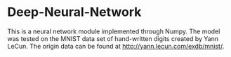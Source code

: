 # Deep-Neural-Network
This is a neural network module implemented through Numpy. The model was tested on the MNIST data set of hand-written digits created by Yann LeCun. 
The origin data can be found at http://yann.lecun.com/exdb/mnist/.
